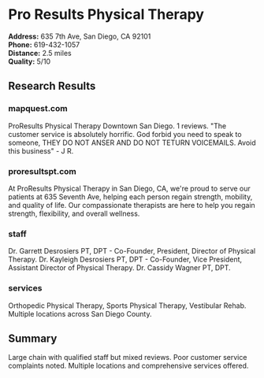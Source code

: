 # Pro Results Physical Therapy

**Address:** 635 7th Ave, San Diego, CA 92101  
**Phone:** 619-432-1057  
**Distance:** 2.5 miles  
**Quality:** 5/10

## Research Results

### mapquest.com
ProResults Physical Therapy Downtown San Diego. 1 reviews. "The customer service is absolutely horrific. God forbid you need to speak to someone, THEY DO NOT ANSER AND DO NOT TETURN VOICEMAILS. Avoid this business" - J R.

### proresultspt.com
At ProResults Physical Therapy in San Diego, CA, we're proud to serve our patients at 635 Seventh Ave, helping each person regain strength, mobility, and quality of life. Our compassionate therapists are here to help you regain strength, flexibility, and overall wellness.

### staff
Dr. Garrett Desrosiers PT, DPT - Co-Founder, President, Director of Physical Therapy. Dr. Kayleigh Desrosiers PT, DPT - Co-Founder, Vice President, Assistant Director of Physical Therapy. Dr. Cassidy Wagner PT, DPT.

### services
Orthopedic Physical Therapy, Sports Physical Therapy, Vestibular Rehab. Multiple locations across San Diego County.

## Summary
Large chain with qualified staff but mixed reviews. Poor customer service complaints noted. Multiple locations and comprehensive services offered.

